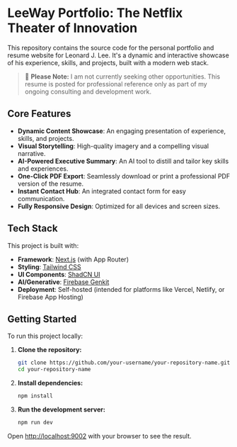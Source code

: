 # LeeWay Portfolio: The Netflix Theater of Innovation

This repository contains the source code for the personal portfolio and resume website for Leonard J. Lee. It's a dynamic and interactive showcase of his experience, skills, and projects, built with a modern web stack.

> 📢 **Please Note:** I am not currently seeking other opportunities. This resume is posted for professional reference only as part of my ongoing consulting and development work.

## Core Features

- **Dynamic Content Showcase**: An engaging presentation of experience, skills, and projects.
- **Visual Storytelling**: High-quality imagery and a compelling visual narrative.
- **AI-Powered Executive Summary**: An AI tool to distill and tailor key skills and experiences.
- **One-Click PDF Export**: Seamlessly download or print a professional PDF version of the resume.
- **Instant Contact Hub**: An integrated contact form for easy communication.
- **Fully Responsive Design**: Optimized for all devices and screen sizes.

## Tech Stack

This project is built with:

- **Framework**: [Next.js](https://nextjs.org/) (with App Router)
- **Styling**: [Tailwind CSS](https://tailwindcss.com/)
- **UI Components**: [ShadCN UI](https://ui.shadcn.com/)
- **AI/Generative**: [Firebase Genkit](https://firebase.google.com/docs/genkit)
- **Deployment**: Self-hosted (intended for platforms like Vercel, Netlify, or Firebase App Hosting)

## Getting Started

To run this project locally:

1.  **Clone the repository:**
    ```bash
    git clone https://github.com/your-username/your-repository-name.git
    cd your-repository-name
    ```

2.  **Install dependencies:**
    ```bash
    npm install
    ```

3.  **Run the development server:**
    ```bash
    npm run dev
    ```

Open [http://localhost:9002](http://localhost:9002) with your browser to see the result.
